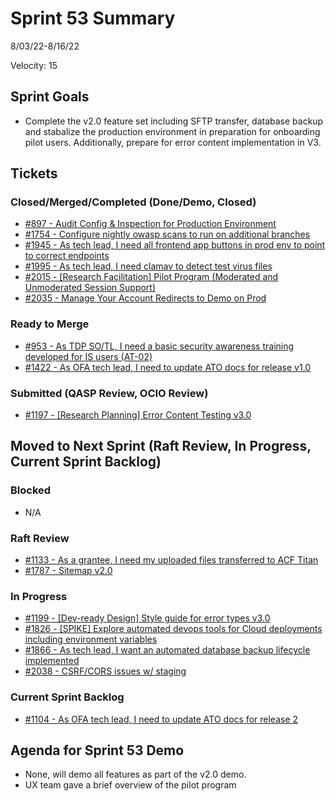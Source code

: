 # Sprint 53 Summary
8/03/22-8/16/22

Velocity: 15
## Sprint Goals
* Complete the v2.0 feature set including SFTP transfer, database backup and stabalize the production environment  in preparation for onboarding pilot users. Additionally, prepare for error content implementation in V3.
 
 

## Tickets
### Closed/Merged/Completed (Done/Demo, Closed)
* [#897 - Audit Config & Inspection for Production Environment](https://github.com/raft-tech/TANF-app/issues/897)
* [#1754 - Configure nightly owasp scans to run on additional branches](https://github.com/raft-tech/TANF-app/issues/1754)
* [#1945 - As tech lead, I need all frontend app buttons in prod env to point to correct endpoints](https://github.com/raft-tech/TANF-app/issues/1945)
* [#1995 - As tech lead, I need clamav to detect test virus files](https://github.com/raft-tech/TANF-app/issues/1995)
* [#2015 - [Research Facilitation] Pilot Program (Moderated and Unmoderated Session Support)](https://github.com/raft-tech/TANF-app/issues/2015)
* [#2035 - Manage Your Account Redirects to Demo on Prod](https://github.com/raft-tech/TANF-app/issues/2035)


### Ready to Merge
* [#953 - As TDP SO/TL, I need a basic security awareness training developed for IS users (AT-02)](https://github.com/raft-tech/TANF-app/issues/953)
* [#1422 - As OFA tech lead, I need to update ATO docs for release v1.0](https://github.com/raft-tech/TANF-app/issues/1422)

### Submitted (QASP Review, OCIO Review)
* [#1197 - [Research Planning] Error Content Testing v3.0](https://github.com/raft-tech/TANF-app/issues/1197)

## Moved to Next Sprint (Raft Review, In Progress, Current Sprint Backlog)

### Blocked
* N/A

### Raft Review
* [#1133 - As a grantee, I need my uploaded files transferred to ACF Titan](https://github.com/raft-tech/TANF-app/issues/1133)
* [#1787 - Sitemap v2.0](https://github.com/raft-tech/TANF-app/issues/1787)


### In Progress
* [#1199 - [Dev-ready Design] Style guide for error types v3.0](https://github.com/raft-tech/TANF-app/issues/1199)
* [#1826 - [SPIKE] Explore automated devops tools for Cloud deployments including environment variables](https://github.com/raft-tech/TANF-app/issues/1826)
* [#1866 - As tech lead, I want an automated database backup lifecycle implemented](https://github.com/raft-tech/TANF-app/issues/1866)
* [#2038 - CSRF/CORS issues w/ staging](https://github.com/raft-tech/TANF-app/issues/2038)


### Current Sprint Backlog
* [#1104 - As OFA tech lead, I need to update ATO docs for release 2](https://github.com/raft-tech/TANF-app/issues/1104)

## Agenda for Sprint 53 Demo
* None, will demo all features as part of the v2.0 demo.
* UX team gave a brief overview of the pilot program
